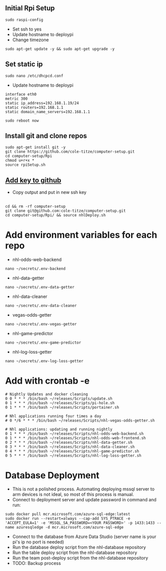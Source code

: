 ## Initial Rpi Setup
```
sudo raspi-config
```
+ Set ssh to yes
+ Update hostname to deploypi
+ Change timezone
```
sudo apt-get update -y && sudo apt-get upgrade -y
```
## Set static ip
```
sudo nano /etc/dhcpcd.conf
```
+ Update hostname to deploypi
```
interface eth0
metric 300
static ip_address=192.168.1.19/24
static routers=192.168.1.1
static domain_name_servers=192.168.1.1
```
```
sudo reboot now
```
## Install git and clone repos
```
sudo apt-get install git -y
git clone https://github.com/cole-titze/computer-setup.git
cd computer-setup/Rpi
chmod u+r+x *
source rpiSetup.sh
```
## [Add key to github](https://docs.github.com/en/github/authenticating-to-github/adding-a-new-ssh-key-to-your-github-account)
+ Copy output and put in new ssh key
## 
```
cd && rm -rf computer-setup
git clone git@github.com:cole-titze/computer-setup.git
cd computer-setup/Rpi/ && source nhlDeploy.sh
```
# Add environment variables for each repo
+ nhl-odds-web-backend
```
nano ~/secrets/.env-backend
```
+ nhl-data-getter
```
nano ~/secrets/.env-data-getter
```
+ nhl-data-cleaner
```
nano ~/secrets/.env-data-cleaner
```
+ vegas-odds-getter
```
nano ~/secrets/.env-vegas-getter
```
+ nhl-game-predictor
```
nano ~/secrets/.env-game-predictor
```
+ nhl-log-loss-getter
```
nano ~/secrets/.env-log-loss-getter
```
# Add with crontab -e
```
# Nightly Updates and docker cleaning
0 0 * * * /bin/bash ~/releases/Scripts/update.sh
0 1 * * * /bin/bash ~/releases/Scripts/pi-hole.sh
0 1 * * * /bin/bash ~/releases/Scripts/portainer.sh

# Nhl applications running four times a day
# 0 */6 * * * /bin/bash ~/releases/Scripts/nhl-vegas-odds-getter.sh

# Nhl applications: updating and running nightly
0 1 * * * /bin/bash ~/releases/Scripts/nhl-odds-web-backend.sh
0 1 * * * /bin/bash ~/releases/Scripts/nhl-odds-web-frontend.sh
0 2 * * * /bin/bash ~/releases/Scripts/nhl-data-getter.sh
0 3 * * * /bin/bash ~/releases/Scripts/nhl-data-cleaner.sh
0 4 * * * /bin/bash ~/releases/Scripts/nhl-game-predictor.sh
0 5 * * * /bin/bash ~/releases/Scripts/nhl-log-loss-getter.sh
```
# Database Deployment
+ This is not a polished process. Automating deploying mssql server to arm devices is not ideal, so most of this process is manual.
+ Connect to deployment server and update password in command and run:
```
sudo docker pull mcr.microsoft.com/azure-sql-edge:latest 
sudo docker run --restart=always --cap-add SYS_PTRACE -e 'ACCEPT_EULA=1' -e 'MSSQL_SA_PASSWORD=<YOUR PASSWORD>' -p 1433:1433 --name azuresqledge -d mcr.microsoft.com/azure-sql-edge
```
+ Connect to the database from Azure Data Studio (server name is your pi's ip no port is needed)
+ Run the database deploy script from the nhl-database repository
+ Run the table deploy script from the nhl-database repository
+ Run the team post-deploy script from the nhl-database repository
+ TODO: Backup process
